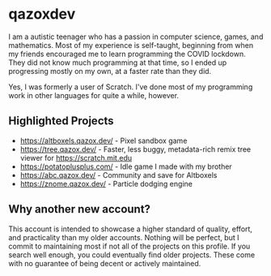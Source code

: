 # qazoxdev
I am a autistic teenager who has a passion in computer science, games, and mathematics. Most of my experience is self-taught, beginning from when my friends encouraged me to learn programming the COVID lockdown. They did not know much programming at that time, so I ended up progressing mostly on my own, at a faster rate than they did.

Yes, I was formerly a user of Scratch. I've done most of my programming work in other languages for quite a while, however.

## Highlighted Projects
- https://altboxels.qazox.dev/ - Pixel sandbox game
- https://tree.qazox.dev/ - Faster, less buggy, metadata-rich remix tree viewer for https://scratch.mit.edu
- https://potatoplusplus.com/ - Idle game I made with my brother
- https://abc.qazox.dev/ - Community and save for Altboxels
- https://znome.qazox.dev/ - Particle dodging engine

## Why another new account?
This account is intended to showcase a higher standard of quality, effort, and practicality than my older accounts. Nothing will be perfect, but I commit to maintaining most if not all of the projects on this profile.
If you search well enough, you could eventually find older projects. These come with no guarantee of being decent or actively maintained.
